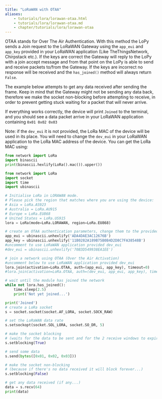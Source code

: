 ```yaml
---
title: "LoRaWAN with OTAA"
aliases:
    - tutorials/lora/lorawan-otaa.html
    - tutorials/lora/lorawan-otaa.md
    - chapter/tutorials/lora/lorawan-otaa
---
```


OTAA stands for Over The Air Authentication. With this method the LoPy sends a Join request to the LoRaWAN Gateway using the `app_eui` and `app_key` provided in your LoRaWAN application (Like TheThingsNetwork, Chirpstack etc.). If the keys are correct the Gateway will reply to the LoPy with a join accept message and from that point on the LoPy is able to send and receive packets to/from the Gateway. If the keys are incorrect no response will be received and the `has_joined()` method will always return `False`.

The example below attempts to get any data received after sending the frame. Keep in mind that the Gateway might not be sending any data back, therefore we make the socket non-blocking before attempting to receive, in order to prevent getting stuck waiting for a packet that will never arrive.

If everything works correctly, the device will print `Joined` to the terminal, and you should see a data packet arrive in your LoRaWAN application containing `0x01 0x02 0x03`


Note: if the `dev_eui` it is not provided, the LoRa MAC of the device will be used in its place. You will need to change the `dev_eui` in your LoRaWAN application to the LoRa MAC address of the device. You can get the LoRa MAC using:
```python
from network import LoRa
import binascii
print(binascii.hexlify(LoRa().mac()).upper())
```


```python
from network import LoRa
import socket
import time
import ubinascii

# Initialise LoRa in LORAWAN mode.
# Please pick the region that matches where you are using the device:
# Asia = LoRa.AS923
# Australia = LoRa.AU915
# Europe = LoRa.EU868
# United States = LoRa.US915
lora = LoRa(mode=LoRa.LORAWAN, region=LoRa.EU868)

# create an OTAA authentication parameters, change them to the provided credentials
app_eui = ubinascii.unhexlify('ADA4DAE3AC12676B')
app_key = ubinascii.unhexlify('11B0282A189B75B0B4D2D8C7FA38548B')
#uncomment to use LoRaWAN application provided dev_eui
#dev_eui = ubinascii.unhexlify('70B3D549938EA1EE')

# join a network using OTAA (Over the Air Activation)
#uncomment below to use LoRaWAN application provided dev_eui
lora.join(activation=LoRa.OTAA, auth=(app_eui, app_key), timeout=0)
#lora.join(activation=LoRa.OTAA, auth=(dev_eui, app_eui, app_key), timeout=0)

# wait until the module has joined the network
while not lora.has_joined():
    time.sleep(2.5)
    print('Not yet joined...')

print('Joined')
# create a LoRa socket
s = socket.socket(socket.AF_LORA, socket.SOCK_RAW)

# set the LoRaWAN data rate
s.setsockopt(socket.SOL_LORA, socket.SO_DR, 5)

# make the socket blocking
# (waits for the data to be sent and for the 2 receive windows to expire)
s.setblocking(True)

# send some data
s.send(bytes([0x01, 0x02, 0x03]))

# make the socket non-blocking
# (because if there's no data received it will block forever...)
s.setblocking(False)

# get any data received (if any...)
data = s.recv(64)
print(data)
```
